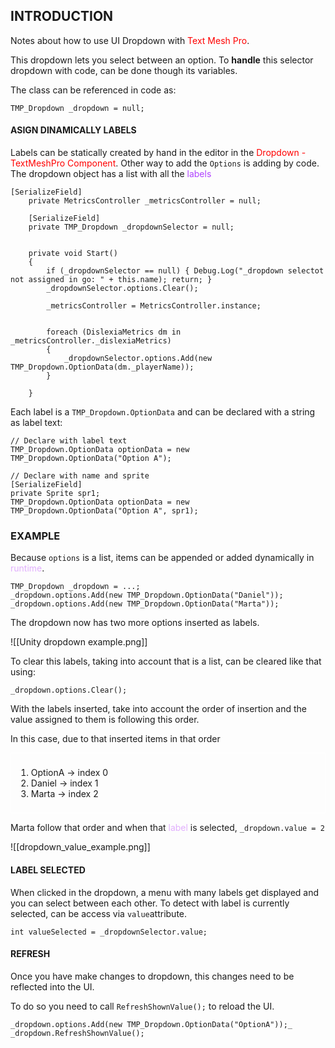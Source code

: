 ## INTRODUCTION 

Notes about how to use UI Dropdown with <span style="color:red"> Text Mesh Pro</span>. 

This dropdown lets you select between an option. 
To **handle** this selector dropdown with code, can be done though its variables.

The class can be referenced in code as: 

```CSHARP 
TMP_Dropdown _dropdown = null;
```


#### ASIGN DINAMICALLY LABELS

Labels can be statically created by hand in the editor in the <span style="color:red">Dropdown - TextMeshPro Component</span>. 
Other way to add the `Options` is adding by code. The dropdown object has a list with all the
<span style="color:#b042ff"> labels </span>

```CSHARP 
[SerializeField]
    private MetricsController _metricsController = null;

    [SerializeField]
    private TMP_Dropdown _dropdownSelector = null;


    private void Start()
    {
        if (_dropdownSelector == null) { Debug.Log("_dropdown selectot not assigned in go: " + this.name); return; }
        _dropdownSelector.options.Clear();

        _metricsController = MetricsController.instance;


        foreach (DislexiaMetrics dm in _metricsController._dislexiaMetrics)
        {
            _dropdownSelector.options.Add(new TMP_Dropdown.OptionData(dm._playerName));
        }

    }
```

Each label is a `TMP_Dropdown.OptionData` and can be declared with a string as label text: 

```CSHARP 
// Declare with label text 
TMP_Dropdown.OptionData optionData = new TMP_Dropdown.OptionData("Option A"); 

// Declare with name and sprite
[SerializeField]
private Sprite spr1; 
TMP_Dropdown.OptionData optionData = new TMP_Dropdown.OptionData("Option A", spr1); 
```

### EXAMPLE

Because `options` is a list, items can be appended or added dynamically in <span style="color:#e1affd">runtime</span>. 

```CSHARP
TMP_Dropdown _dropdown = ...;
_dropdown.options.Add(new TMP_Dropdown.OptionData("Daniel")); 
_dropdown.options.Add(new TMP_Dropdown.OptionData("Marta")); 
```

The dropdown now has two more options inserted as labels. 

![[Unity dropdown example.png]]


To clear this labels, taking into account that is a list, can be cleared like that using: 
```CSHARP 
_dropdown.options.Clear();
```

With the labels inserted, take into account the order of insertion and the value assigned to them is following this order. 

In this case, due to that inserted items in that order

<div style="border: 1px solid white; padding: 0.5rem; margin 1rem 0rem 0rem 1rem; "> 
<ol>
	<li>OptionA -> index 0</li>
	<li>Daniel    -> index 1</li> 
	<li>Marta     -> index 2</li> 
</ol>
</div>

Marta follow that order and when that <span style="color:#e1affd">label</span> is selected, `_dropdown.value = 2`

![[dropdown_value_example.png]]

#### LABEL SELECTED 

When clicked in the dropdown, a menu with many labels get displayed and you can select between each other. 
To detect with label is currently selected, can be access via `value`attribute. 

```CSHARP 
int valueSelected = _dropdownSelector.value; 
```

#### REFRESH 

Once you have make changes to dropdown, this changes need to be reflected into the UI. 

To do so you need to call `RefreshShownValue();` to reload the UI. 

```CSHARP
_dropdown.options.Add(new TMP_Dropdown.OptionData("OptionA"));_
_dropdown.RefreshShownValue();
```
